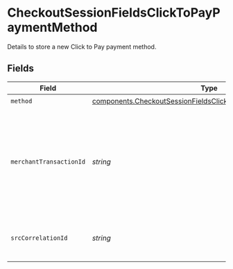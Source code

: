 # CheckoutSessionFieldsClickToPayPaymentMethod

Details to store a new Click to Pay payment method.


## Fields

| Field                                                                                                                                          | Type                                                                                                                                           | Required                                                                                                                                       | Description                                                                                                                                    | Example                                                                                                                                        |
| ---------------------------------------------------------------------------------------------------------------------------------------------- | ---------------------------------------------------------------------------------------------------------------------------------------------- | ---------------------------------------------------------------------------------------------------------------------------------------------- | ---------------------------------------------------------------------------------------------------------------------------------------------- | ---------------------------------------------------------------------------------------------------------------------------------------------- |
| `method`                                                                                                                                       | [components.CheckoutSessionFieldsClickToPayPaymentMethodMethod](../../models/components/checkoutsessionfieldsclicktopaypaymentmethodmethod.md) | :heavy_check_mark:                                                                                                                             | `click_to_pay`.                                                                                                                                | click_to_pay                                                                                                                                   |
| `merchantTransactionId`                                                                                                                        | *string*                                                                                                                                       | :heavy_check_mark:                                                                                                                             | Merchant checkout transaction identifier which is returned in the checkout<br/>response from Click to Pay JavaScript methods.<br/>             | 1a3f0b9.3f334ba9.v094c1c526e0e39c10491a6a947249b5a9200ed6                                                                                      |
| `srcCorrelationId`                                                                                                                             | *string*                                                                                                                                       | :heavy_check_mark:                                                                                                                             | Unique identifier generated by an SRC System.                                                                                                  | 34f4a24c.977cf2c2-3cv1-489e-b024-188a11a07491                                                                                                  |